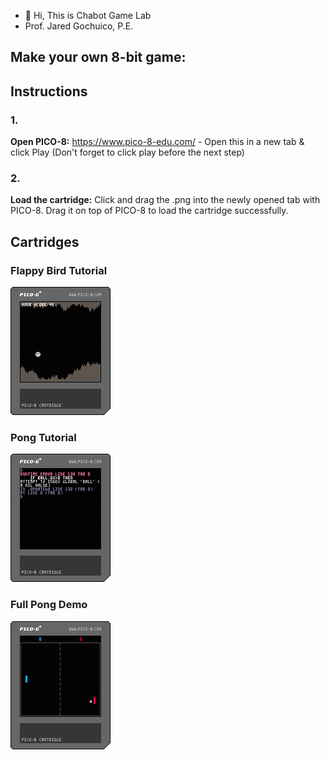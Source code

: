 - 👋 Hi, This is Chabot Game Lab
- Prof. Jared Gochuico, P.E.

## Make your own 8-bit game:

## Instructions
### 1. 
**Open PICO-8:** https://www.pico-8-edu.com/ - Open this in a new tab & click Play (Don't forget to click play before the next step)

### 2. 
**Load the cartridge:** Click and drag the .png into the newly opened tab with PICO-8. Drag it on top of PICO-8 to load the cartridge successfully.

## Cartridges
### Flappy Bird Tutorial

![alt text - Flappy bird cartridge](https://raw.githubusercontent.com/chabotgamelab/chabotgamelab/main/my_game.p8.png)



### Pong Tutorial

![Alt text - Pong tutorial cartridge](https://raw.githubusercontent.com/chabotgamelab/pong/main/pong.p8.png)





### Full Pong Demo
![alt text - Pong demo cartridge](https://raw.githubusercontent.com/chabotgamelab/pong/main/pong_demo.p8.png)







<!---
chabotgamelab/chabotgamelab is a ✨ special ✨ repository because its `README.md` (this file) appears on your GitHub profile.
You can click the Preview link to take a look at your changes.
--->

